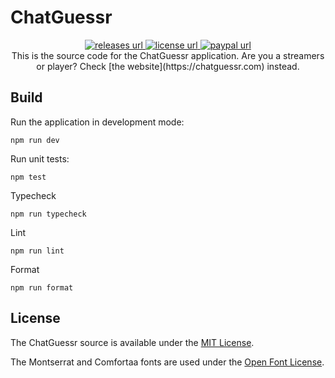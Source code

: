 # ChatGuessr

<center>
  <a href="https://github.com/tzhf/chatguessr-electron-vite/releases">
     <img alt="releases url" src="https://img.shields.io/github/v/release/tzhf/chatguessr-electron-vite?style=for-the-badge&labelColor=1C1E26&color=61ffca"/>
  </a>
  <a href="https://github.com/tzhf/chatguessr-electron-vite/blob/main/LICENSE">
    <img alt="license url" src="https://img.shields.io/badge/license%20-MIT-1C1E26?style=for-the-badge&labelColor=1C1E26&color=61ffca"/>
  </a>
  <a href="https://paypal.me/chatguessr">
    <img alt="paypal url" src="https://img.shields.io/badge/support%20on-paypal-1C1E26?style=for-the-badge&labelColor=1C1E26&color=B181F1"/>
  </a>
</center>

<center>This is the source code for the ChatGuessr application. Are you a streamers or player? Check [the website](https://chatguessr.com) instead.</center>

## Build

Run the application in development mode:

```
npm run dev
```

Run unit tests:

```
npm test
```

Typecheck

```
npm run typecheck
```

Lint

```
npm run lint
```

Format

```
npm run format
```

## License

The ChatGuessr source is available under the [MIT License](./LICENSE).

The Montserrat and Comfortaa fonts are used under the [Open Font License](https://scripts.sil.org/cms/scripts/page.php?site_id=nrsi&id=OFL).
